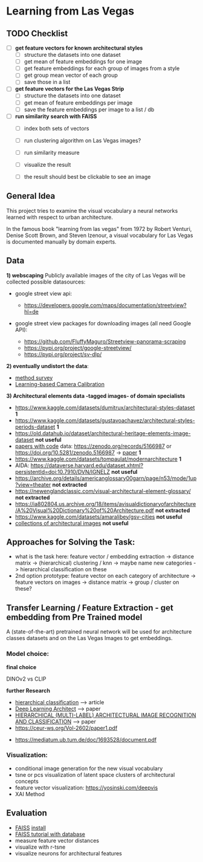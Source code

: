 # Learning from Las Vegas

## TODO Checklist

- [ ] **get feature vectors for known architectural styles**
  - [ ] structure the datasets into one dataset
  - [ ] get mean of feature embeddings for one image
  - [ ] get feature embeddings for each group of images from a style
  - [ ] get group mean vector of each group
  - [ ] save those in a list

- [ ] **get feature vectors for the Las Vegas Strip**
  - [ ] structure the datasets into one dataset
  - [ ] get mean of feature embeddings per image
  - [ ] save the feature embeddings per image to a list / db

- [ ] **run similarity search with FAISS**
  - [ ] index both sets of vectors
  - [ ] run clustering algorithm on Las Vegas images?
  - [ ] run similarity measure
  - [ ] visualize the result
  - [ ] the result should best be clickable to see an image


## General Idea
This project tries to examine the visual vocabulary 
a neural networks learned with respect to urban architecture.

In the famous book "learning from las vegas" from 1972 by 
Robert Venturi, Denise Scott Brown, and Steven Izenour,
a visual vocabulary for Las Vegas is documented manually by domain experts.

## Data
**1) webscaping** Publicly available images of the city of Las Vegas will be
collected 
possible datasources:
- google street view api:

  * https://developers.google.com/maps/documentation/streetview?hl=de
    
- google street view packages for downloading images (all need Google API):

  * https://github.com/FluffyMaguro/Streetview-panorama-scraping
  * https://pypi.org/project/google-streetview/
  * https://pypi.org/project/sv-dlp/

**2) eventually undistort the data**:
  
  - [method survey](https://github.com/KangLiao929/Awesome-Deep-Camera-Calibration)
  - [Learning-based Camera Calibration](https://github.com/Easonyesheng/CCS)
  

**3) Architectural elements data -tagged images- of domain specialists**

* https://www.kaggle.com/datasets/dumitrux/architectural-styles-dataset **1**
* https://www.kaggle.com/datasets/gustavoachavez/architectural-styles-periods-dataset **1**
* https://old.datahub.io/dataset/architectural-heritage-elements-image-dataset  **not useful**
* [papers with code](https://paperswithcode.com/dataset/wikichurches) data: https://zenodo.org/records/5166987 or https://doi.org/10.5281/zenodo.5166987 -> [paper](https://arxiv.org/pdf/2108.06959.pdf) **1**
* https://www.kaggle.com/datasets/tompaulat/modernarchitecture **1**
* AIDA: https://dataverse.harvard.edu/dataset.xhtml?persistentId=doi:10.7910/DVN/IGNELZ  **not useful**
* https://archive.org/details/americanglossary00garn/page/n53/mode/1up?view=theater **not extracted**
* https://newenglandclassic.com/visual-architectural-element-glossary/ **not extracted**
* https://ia802804.us.archive.org/18/items/avisualdictionaryofarchitecture/A%20Visual%20Dictionary%20of%20Architecture.pdf **not extracted**
* https://www.kaggle.com/datasets/amaralibey/gsv-cities  **not useful**
* [collections of architectural images](https://guides.lib.umich.edu/c.php?g=282888&p=1885038)  **not useful**

## Approaches for Solving the Task:

* what is the task here: feature vector / embedding extraction -> distance matrix -> (hierarchical) clustering / knn -> maybe name new categories -> hierarchical classification on these
* 2nd option prototype: feature vector on each category of architecture -> feature vectors on images -> distance matrix -> group / cluster on these?
  
## Transfer Learning / Feature Extraction - get embedding from Pre Trained model

A (state-of-the-art) pretrained neural network will be used 
for architecture classes datasets and on the Las Vegas Images
to get embeddings.

### Model choice:

**final choice**

DINOv2 vs CLIP

**further Research** 

* [hierarchical classification](https://towardsdatascience.com/https-medium-com-noa-weiss-the-hitchhikers-guide-to-hierarchical-classification-f8428ea1e076) --> article
* [Deep Learning Architect](https://arxiv.org/pdf/1812.01714.pdf) --> paper
* [HIERARCHICAL (MULTI-LABEL) ARCHITECTURAL IMAGE RECOGNITION AND CLASSIFICATION](https://caadria2021.org/wp-content/uploads/2021/03/caadria2021_039.pdf)  --> paper
* https://ceur-ws.org/Vol-2602/paper1.pdf

+ https://mediatum.ub.tum.de/doc/1693528/document.pdf

### Visualization:

- conditional image generation for the new visual vocabulary
- tsne or pcs visualization of latent space clusters of architectural concepts
- feature vector visualization: https://yosinski.com/deepvis
- XAI Method 


## Evaluation

- [FAISS](https://github.com/facebookresearch/faiss/wiki/Getting-started) [install](https://faiss.ai)
- [FAISS tutorial with database](https://thetisdev.hashnode.dev/building-an-image-search-engine-with-python-and-faiss)
- measure feature vector distances
- visualize with r-tsne
- visualize neurons for architectural features




